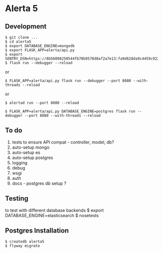 
Alerta 5
========

Development
-----------

```
$ git clone ...
$ cd alerta5
$ export DATABASE_ENGINE=mongodb
$ export FLASK_APP=alerta/api.py
$ export SENTRY_DSN=https://8b56098250544fb78b9578d8af2a7e13:fa9d628da9c4459c922293db72a3203f@sentry.io/153768
$ flask run --debugger --reload
```

or

```
$ FLASK_APP=alerta/api.py flask run --debugger --port 8080 --with-threads --reload
```

or

```
$ alertad run --port 8080 --reload
```


```
$ FLASK_APP=alerta/api.py DATABASE_ENGINE=postgres flask run --debugger --port 8080 --with-threads --reload
```

To do
-----
1. tests to ensure API compat - controller, model, db?
2. auto-setup mongo
3. auto-setup es
4. auto-setup postgres
5. logging
6. debug
7. wsgi
9. auth
10. docs - postgres db setup ?


Testing
-------
to test with different database backends
$ export DATABASE_ENGINE=elasticsearch
$ nosetests

Postgres Installation
---------------------
```
$ createdb alerta5
$ flyway migrate
```

